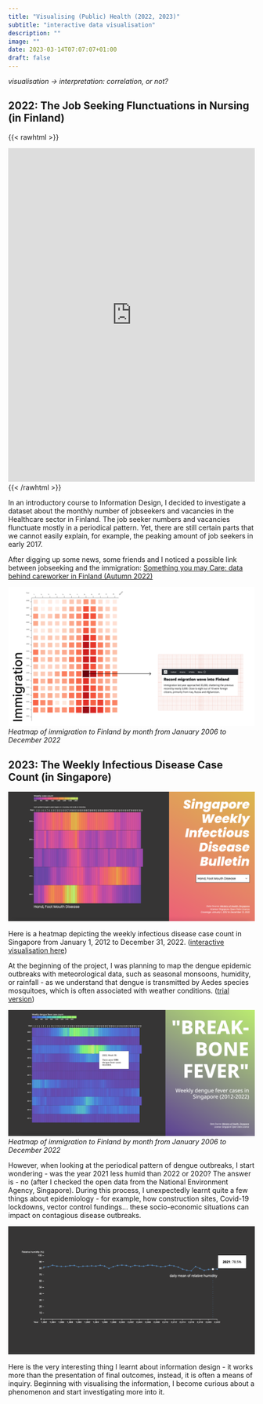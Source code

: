 ```yaml
---
title: "Visualising (Public) Health (2022, 2023)"
subtitle: "interactive data visualisation"
description: ""
image: ""
date: 2023-03-14T07:07:07+01:00
draft: false
---
```


*visualisation -> interpretation: correlation, or not?*

## 2022: The Job Seeking Flunctuations in Nursing (in Finland)

{{< rawhtml >}} 
<iframe title="Jobseekers and vacancies in nursing associate professionals during the month (2006 - 2022)" aria-label="Interactive line chart" id="datawrapper-chart-Kwgn9" src="https://datawrapper.dwcdn.net/Kwgn9/13/" scrolling="no" frameborder="0" style="width: 0; min-width: 100% !important; border: none;" height="680" data-external="1"></iframe><script type="text/javascript">!function(){"use strict";window.addEventListener("message",(function(a){if(void 0!==a.data["datawrapper-height"]){var e=document.querySelectorAll("iframe");for(var t in a.data["datawrapper-height"])for(var r=0;r<e.length;r++)if(e[r].contentWindow===a.source){var i=a.data["datawrapper-height"][t]+"px";e[r].style.height=i}}}))}();
</script>
{{< /rawhtml >}}

In an introductory course to Information Design, I decided to investigate a dataset about the monthly number of jobseekers and vacancies in the Healthcare sector in Finland. The job seeker numbers and vacancies flunctuate mostly in a periodical pattern. Yet, there are still certain parts that we cannot easily explain, for example, the peaking amount of job seekers in early 2017. 

After digging up some news, some friends and I noticed a possible link between jobseeking and the immigration: [Something you may Care: data behind careworker in Finland (Autumn 2022)](https://www.figma.com/proto/rKyJDHJ89ELLG81i1tmDuE/Information-Design?page-id=0%3A1&node-id=2-8&viewport=236%2C-267%2C0.21&scaling=contain&starting-point-node-id=2%3A8)

[![Immigration heatmap](./images/immigration-heatmap.jpg)](./images/immigration-heatmap.jpg)
*Heatmap of immigration to Finland by month from January 2006 to December 2022*

## 2023: The Weekly Infectious Disease Case Count (in Singapore)

[![Hand Food Mouth Disease Weekly Count Heatmap](./images/2023--singapore-hand-foot-mouth.png)](./images/2023--singapore-hand-foot-mouth.png)

Here is a heatmap depicting the weekly infectious disease case count in Singapore from January 1, 2012 to December 31, 2022. ([interactive visualisation here](https://l-lu-u.github.io/singapore-weekly-infectious-disease-bulletin/))

At the beginning of the project, I was planning to map the dengue epidemic outbreaks with meteorological data, such as seasonal monsoons, humidity, or rainfall - as we understand that dengue is transmitted by Aedes species mosquitoes, which is often associated with weather conditions. ([trial version](https://l-lu-u.github.io/weekly-dengue-cases/))

[![Dengue plot](./images/dengue-plot.png)](./images/dengue-plot.png)
*Heatmap of immigration to Finland by month from January 2006 to December 2022*

However, when looking at the periodical pattern of dengue outbreaks, I start wondering - was the year 2021 less humid than 2022 or 2020? The answer is - no (after I checked the open data from the National Environment Agency, Singapore). During this process, I unexpectedly learnt quite a few things about epidemiology - for example, how construction sites, Covid-19 lockdowns, vector control fundings… these socio-economic situations can impact on contagious disease outbreaks. 

[![Relative humidity plot](./images/dengue-plot-humidity.png)](./images/dengue-plot-humidity.png)

Here is the very interesting thing I learnt about information design - it works more than the presentation of final outcomes, instead, it is often a means of inquiry. Beginning with visualising the information, I become curious about a phenomenon and start investigating more into it.